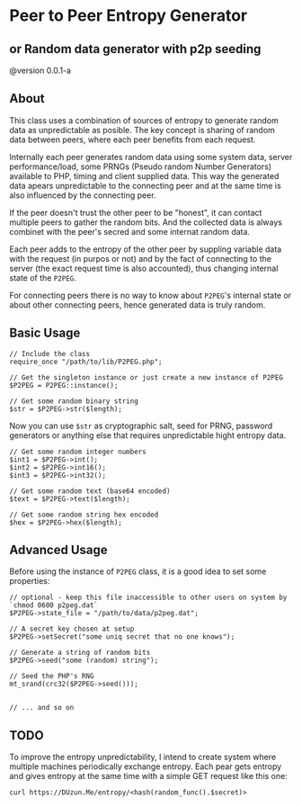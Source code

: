 
# Peer to Peer Entropy Generator
## or Random data generator with p2p seeding
@version 0.0.1-a

## About

This class uses a combination of sources of entropy to generate random data as unpredictable as posible. 
The key concept is sharing of random data between peers, where each peer benefits from each request.

Internally each peer generates random data using some system data, server performance/load, some PRNGs (Pseudo random Number Generators) available to PHP, timing and client supplied data. This way the generated data apears unpredictable to the connecting peer and at the same time is also influenced by the connecting peer.

If the peer doesn't trust the other peer to be "honest", it can contact multiple peers to gather the random bits. And the collected data is always combinet with the peer's secred and some internat random data.

Each peer adds to the entropy of the other peer by suppling variable data with the request (in purpos or not) and by the fact of connecting to the server (the exact request time is also accounted), thus changing internal state of the `P2PEG`.

For connecting peers there is no way to know about `P2PEG`'s internal state or about other connecting peers, hence generated data is truly random.


## Basic Usage

    // Include the class
    require_once "/path/to/lib/P2PEG.php";
    
    // Get the singleton instance or just create a new instance of P2PEG
    $P2PEG = P2PEG::instance();
    
    // Get some random binary string
    $str = $P2PEG->str($length);

Now you can use `$str` as cryptographic salt, seed for PRNG, password generators or anything else that requires unpredictable hight entropy data.
    
    // Get some random integer numbers
    $int1 = $P2PEG->int();
    $int2 = $P2PEG->int16();
    $int3 = $P2PEG->int32();
    
    // Get some random text (base64 encoded)
    $text = $P2PEG->text($length);
    
    // Get some random string hex encoded
    $hex = $P2PEG->hex($length);


## Advanced Usage

Before using the instance of `P2PEG` class, it is a good idea to set some properties:

    // optional - keep this file inaccessible to other users on system by `chmod 0600 p2peg.dat`
    $P2PEG->state_file = "/path/to/data/p2peg.dat";
    
    // A secret key chosen at setup
    $P2PEG->setSecret("some uniq secret that no one knows");

    // Generate a string of random bits
    $P2PEG->seed("some (random) string");
    
    // Seed the PHP's RNG
    mt_srand(crc32($P2PEG->seed()));
    

    // ... and so on

## TODO

To improve the entropy unpredictability, I intend to create system where multiple machines periodically exchange entropy. 
Each pear gets entropy and gives entropy at the same time with a simple GET request like this one:

    curl https://DUzun.Me/entropy/<hash(random_func().$secret)>


